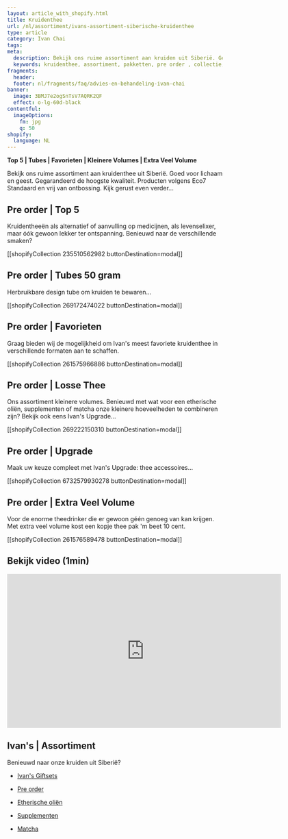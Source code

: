 ```yaml
---
layout: article_with_shopify.html
title: Kruidenthee
url: /nl/assortiment/ivans-assortiment-siberische-kruidenthee
type: article
category: Ivan Chai
tags:
meta:
  description: Bekijk ons ruime assortiment aan kruiden uit Siberië. Gegarandeerd de hoogste kwaliteit. Goed voor lichaam en geest. Wacht niet langer en bestel vandaag nog kruidenthee. Benieuwd naar de verschillende pakketten?
  keywords: kruidenthee, assortiment, pakketten, pre order , collectie, favorieten, kilobags, inzichten, geschenkdoos
fragments:
  header:
  footer: nl/fragments/faq/advies-en-behandeling-ivan-chai
banner:
  image: 3BMJ7e2ogSnTsV7AQRK2QF
  effect: o-lg-60d-black
contentful:
  imageOptions:
    fm: jpg
    q: 50
shopify:
  language: NL
---
```

**Top 5 | Tubes | Favorieten | Kleinere Volumes | Extra Veel Volume**

Bekijk ons ruime assortiment aan kruidenthee uit Siberië. Goed voor lichaam en geest. Gegarandeerd de hoogste kwaliteit. Producten volgens Eco7 Standaard en vrij van ontbossing. Kijk gerust even verder...

## Pre order | Top 5

Kruidentheeën als alternatief of aanvulling op medicijnen, als levenselixer, maar óók gewoon lekker ter ontspanning. Benieuwd naar de verschillende smaken?

[[shopifyCollection 235510562982 buttonDestination=modal]]

## Pre order | Tubes 50 gram

Herbruikbare design tube om kruiden te bewaren...

[[shopifyCollection 269172474022 buttonDestination=modal]]

## Pre order | Favorieten

Graag bieden wij de mogelijkheid om Ivan's meest favoriete kruidenthee in verschillende formaten aan te schaffen.

[[shopifyCollection 261575966886 buttonDestination=modal]]

## Pre order | Losse Thee

Ons assortiment kleinere volumes. Benieuwd met wat voor een etherische oliën, supplementen of matcha onze kleinere hoeveelheden te combineren zijn? Bekijk ook eens Ivan's Upgrade...

[[shopifyCollection 269222150310 buttonDestination=modal]]

## Pre order | Upgrade

Maak uw keuze compleet met Ivan's Upgrade: thee accessoires...

[[shopifyCollection 6732579930278 buttonDestination=modal]]

## Pre order | Extra Veel Volume

Voor de enorme theedrinker die er gewoon géén genoeg van kan krijgen. Met extra veel volume kost een kopje thee pak 'm beet 10 cent.

[[shopifyCollection 261576589478 buttonDestination=modal]]

## Bekijk video (1min)

<iframe id="ytplayer" type="text/html" width="640" height="360" src="https://www.youtube.com/embed/ZfVLRgJHHCo?autoplay=1" frameborder="0"></iframe>

## Ivan's | Assortiment

Benieuwd naar onze kruiden uit Siberië?

* [Ivan's Giftsets](/nl/assortiment/ivans-giftsets)

* [Pre order](/nl/assortiment/pre-order)

* [Etherische oliën](/nl/assortiment/ivans-assortiment-etherische-olien)

* [Supplementen](/nl/assortiment/ivans-assortiment-supplementen)

* [Matcha](/nl/assortiment/ivans-assortiment-siberische-matcha)

